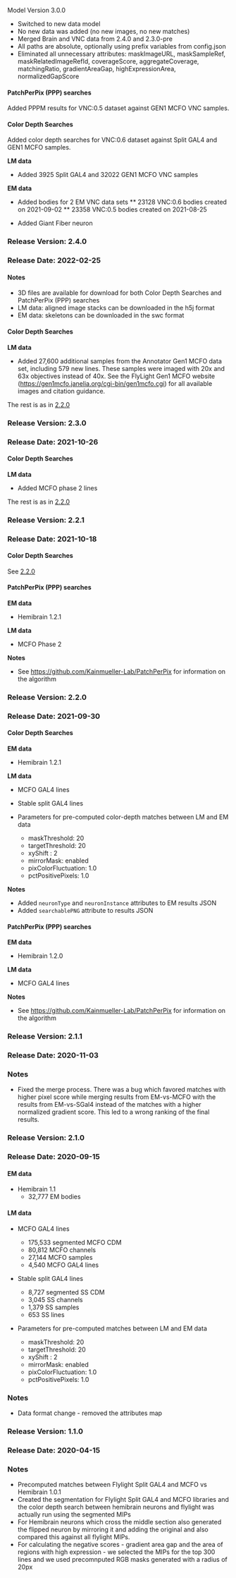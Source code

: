 Model Version 3.0.0
* Switched to new data model
* No new data was added (no new images, no new matches)
* Merged Brain and VNC data from 2.4.0 and 2.3.0-pre
* All paths are absolute, optionally using prefix variables from config.json
* Eliminated all unnecessary attributes: maskImageURL, maskSampleRef, maskRelatedImageRefId, coverageScore, aggregateCoverage, matchingRatio, gradientAreaGap, highExpressionArea, normalizedGapScore

#### PatchPerPix (PPP) searches
Added PPPM results for VNC:0.5 dataset against GEN1 MCFO VNC samples.

#### Color Depth Searches

Added color depth searches for VNC:0.6 dataset against Split GAL4 and GEN1 MCFO samples.

**LM data**
* Added 3925 Split GAL4 and 32022 GEN1 MCFO VNC samples

**EM data**
* Added bodies for 2 EM VNC data sets
** 23128 VNC:0.6 bodies created on 2021-09-02
** 23358 VNC:0.5 bodies created on 2021-08-25

* Added Giant Fiber neuron

### Release Version: 2.4.0

### Release Date: 2022-02-25

#### Notes
* 3D files are available for download for both Color Depth Searches and PatchPerPix (PPP) searches
* LM data: aligned image stacks can be downloaded in the h5j format
* EM data: skeletons can be downloaded in the swc format

#### Color Depth Searches

**LM data**
* Added 27,600 additional samples from the Annotator Gen1 MCFO data set, including 579 new lines. These samples were imaged with 20x and 63x objectives instead of 40x. See the FlyLight Gen1 MCFO website (https://gen1mcfo.janelia.org/cgi-bin/gen1mcfo.cgi) for all available images and citation guidance.

The rest is as in [2.2.0](###Release-Version:-2.2.0)

### Release Version: 2.3.0

### Release Date: 2021-10-26

#### Color Depth Searches

**LM data**
* Added MCFO phase 2 lines

The rest is as in [2.2.0](###Release-Version:-2.2.0)

### Release Version: 2.2.1

### Release Date: 2021-10-18

#### Color Depth Searches

See [2.2.0](###Release-Version:-2.2.0)

#### PatchPerPix (PPP) searches
**EM data**
* Hemibrain 1.2.1

**LM data**
* MCFO Phase 2

**Notes**
* See https://github.com/Kainmueller-Lab/PatchPerPix for information on the algorithm

### Release Version: 2.2.0

### Release Date: 2021-09-30

#### Color Depth Searches

**EM data**
* Hemibrain 1.2.1

**LM data**
* MCFO GAL4 lines
* Stable split GAL4 lines

* Parameters for pre-computed color-depth matches between LM and EM data 
    * maskThreshold: 20
    * targetThreshold: 20
    * xyShift : 2
    * mirrorMask: enabled
    * pixColorFluctuation: 1.0
    * pctPositivePixels: 1.0

**Notes** 
* Added `neuronType` and `neuronInstance` attributes to EM results JSON
* Added `searchablePNG` attribute to results JSON

#### PatchPerPix (PPP) searches
**EM data**
* Hemibrain 1.2.0

**LM data**
* MCFO GAL4 lines

**Notes**
* See https://github.com/Kainmueller-Lab/PatchPerPix for information on the algorithm


### Release Version: 2.1.1

### Release Date: 2020-11-03

### Notes

* Fixed the merge process. There was a bug which favored matches with higher pixel score
while merging results from EM-vs-MCFO with the results from EM-vs-SGal4 instead of the matches 
with a higher normalized gradient score. This led to a wrong ranking of the final results.
 
### Release Version: 2.1.0

### Release Date: 2020-09-15

#### EM data
* Hemibrain 1.1
    * 32,777 EM bodies

#### LM data
* MCFO GAL4 lines
   * 175,533 segmented MCFO CDM
   * 80,812 MCFO channels
   * 27,144 MCFO samples
   * 4,540 MCFO GAL4 lines

* Stable split GAL4 lines
   * 8,727 segmented SS CDM
   * 3,045 SS channels
   * 1,379 SS samples
   * 653 SS lines

* Parameters for pre-computed matches between LM and EM data 
    * maskThreshold: 20
    * targetThreshold: 20
    * xyShift : 2
    * mirrorMask: enabled
    * pixColorFluctuation: 1.0
    * pctPositivePixels: 1.0


### Notes
* Data format change - removed the attributes map


### Release Version: 1.1.0

### Release Date: 2020-04-15

### Notes
* Precomputed matches between Flylight Split GAL4 and MCFO vs Hemibrain 1.0.1
* Created the segmentation for Flylight Split GAL4 and MCFO libraries and
the color depth search between hemibrain neurons and flylight was actually run
using the segmented MIPs
* For Hemibrain neurons which cross the middle section also
generated the flipped neuron by mirroring it and adding the original
and also compared this against all flylight MIPs.
* For calculating the negative scores - gradient area gap 
and the area of regions with high expression - we selected the MIPs for the top 300 lines
and we used precomnputed RGB masks generated with a radius of 20px
